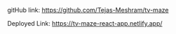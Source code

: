 gitHub link: https://github.com/Tejas-Meshram/tv-maze

Deployed Link: https://tv-maze-react-app.netlify.app/
